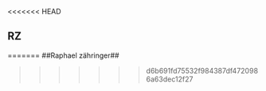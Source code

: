 <<<<<<< HEAD
## RZ ##
=======
##Raphael zähringer##
>>>>>>> d6b691fd75532f984387df4720986a63dec12f27
